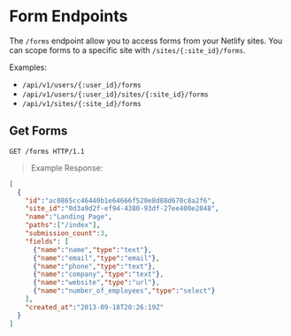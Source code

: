 # Form Endpoints

<aside class=notice>
The <code>/forms</code> endpoint allow you to access forms from your Netlify sites. You can scope forms to a specific site with <code>/sites/{:site_id}/forms</code>.
</aside>

Examples:

- `/api/v1/users/{:user_id}/forms`
- `/api/v1/users/{:user_id}/sites/{:site_id}/forms`
- `/api/v1/sites/{:site_id}/forms`

## Get Forms
``` http
GET /forms HTTP/1.1
```

> Example Response:

```json
[
  {
    "id":"ac0865cc46440b1e64666f520e8d88d670c8a2f6",
    "site_id":"0d3a9d2f-ef94-4380-93df-27ee400e2048",
    "name":"Landing Page",
    "paths":["/index"],
    "submission_count":3,
    "fields": [
      {"name":"name","type":"text"},
      {"name":"email","type":"email"},
      {"name":"phone","type":"text"},
      {"name":"company","type":"text"},
      {"name":"website","type":"url"},
      {"name":"number_of_employees","type":"select"}
    ],
    "created_at":"2013-09-18T20:26:19Z"
  }
]
```
